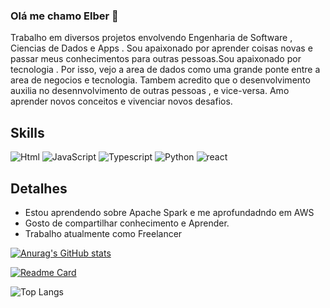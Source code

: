 ### Olá me chamo Elber 👋


Trabalho em diversos projetos envolvendo Engenharia de Software , Ciencias de Dados e Apps . Sou apaixonado por aprender coisas novas e passar meus conhecimentos para outras pessoas.Sou apaixonado por tecnologia . Por isso, vejo a area de dados como uma grande ponte entre a area de negocios  e tecnologia. Tambem  acredito que o desenvolvimento auxilia no desennvolvimento de outras pessoas , e vice-versa. Amo aprender novos conceitos e vivenciar  novos desafios.











## Skills
![Html](https://img.shields.io/badge/HTML5-E34F26?style=for-the-badge&logo=html5&logoColor=white)
![JavaScript](https://img.shields.io/badge/JavaScript-323330?style=for-the-badge&logo=javascript&logoColor=F7DF1E)
![Typescript](https://img.shields.io/badge/TypeScript-007ACC?style=for-the-badge&logo=typescript&logoColor=white)
![Python](https://img.shields.io/badge/Python-FFD43B?style=for-the-badge&logo=python&logoColor=blue)
![react](https://img.shields.io/badge/React_Native-20232A?style=for-the-badge&logo=react&logoColor=61DAFB)

## Detalhes
- Estou aprendendo sobre Apache Spark e me aprofundadndo em AWS
- Gosto de compartilhar conhecimento e Aprender.
- Trabalho atualmente como Freelancer



[![Anurag's GitHub stats](https://github-readme-stats.vercel.app/api?username=elbercorrea44&show_icons=true&theme=radical)](https://github.com/anuraghazra/github-readme-stats)


[![Readme Card](https://github-readme-stats.vercel.app/api/pin/?username=elbercorrea44&repo=calculadora&theme=radical)](https://github.com/anuraghazra/github-readme-stats)

![Top Langs](https://github-readme-stats.vercel.app/api/top-langs/?username=anuraghazra&langs_count=8&theme=radical)
